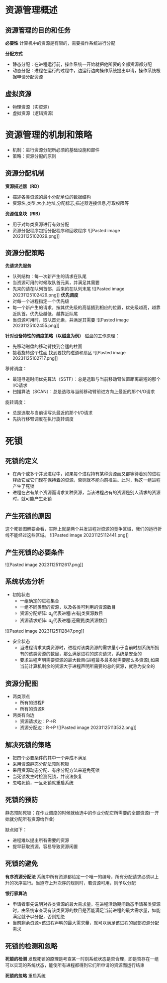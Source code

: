 # 资源管理概述
## 资源管理的目的和任务

**必要性**
计算机中的资源是有限的，需要操作系统进行分配

**分配方式**
- 静态分配：在进程运⾏前，操作系统⼀开始就把他所要的全部资源都分配
- 动态分配：进程在运⾏的过程中，边运⾏边向操作系统提出申请，操作系统根据申请分配资源

## 虚拟资源
- 物理资源（实资源）
- 虚拟资源（逻辑资源）

# 资源管理的机制和策略
- 机制：进行资源分配所必须的基础设施和部件
- 策略：资源分配的原则

## 资源分配机制
**资源描述器（RD）**
- 描述各类资源的最小分配单位的数据结构
- 资源名,类型,大小,地址,分配标志,描述器连接信息,存取权限等

**资源信息块（RIB）**
- 用于对每类资源进行有效分配
- 资源分配程序包括分配程序和回收程序
![[Pasted image 20231125102029.png]]
## 资源分配策略
**先请求先服务**
- 队列结构：每⼀次新产⽣的请求在队尾
- 当资源可用的时候取队首元素，并满⾜其需要
- 先来的请在队列⾸部，后来的在队列末尾
![[Pasted image 20231125102429.png]]
**优先调度**
- 对每⼀个进程指定⼀个优先级
- 每⼀个新产⽣的请求，按其优先级的⾼低插到相应的位置，优先级越⾼，越靠近队首。优先级越低，越靠近队尾
- 当资源可⽤时，取队首元素，并满⾜其需要
![[Pasted image 20231125102455.png]]

**针对设备特性的调度策略（以磁盘为例）**
磁盘的⼯作原理：
- 先移动磁盘的移动臂找到合适的柱⾯
- 接着旋转这个柱⾯,找到要找的磁道和扇区
![[Pasted image 20231125102717.png]]

移臂调度：
- 最短寻道时间优先算法（SSTF）：总是选取与当前移动臂位置距离最短的那个I/O请求
- 扫描算法（SCAN）：总是选取与当前移动臂前进⽅向上最近的那个I/O请求

旋转调度：
- 总是选取与当前读写头最近的那个I/O请求
- 先执⾏移臂调度在执⾏旋转调度

# 死锁
## 死锁的定义
- 在两个或多个并发进程中，如果每个进程持有某种资源⽽⼜都等待着别的进程释放它或它们现在保持着的资源，否则就不能向前推进。此时，称这⼀组进程产⽣了死锁
- 进程在占有某个资源⽽请求某种资源，当该进程占有的资源是别⼈请求的资源时，就可能产⽣死锁

## 产生死锁的原因
这个死锁图解要会看，实际上就是两个并发进程对资源的竞争区域，我们的运行折线不能经过这些区域。
![[Pasted image 20231125112441.png]]

## 产生死锁的必要条件
![[Pasted image 20231125112617.png]]
## 系统状态分析
- 初始状态 
	- ⼀组确定的进程集合 
	- ⼀组不同类型的资源，以及各类可利⽤的资源数⽬ 
	- 资源分配矩阵: $a_{ij}$代表进程i占有j类资源数⽬ 
	- 资源请求矩阵: $d_{ij}$代表进程i还需要j类资源数⽬

![[Pasted image 20231125112847.png]]
- 安全状态
	- 当进程请求某类资源时，进程对该类资源的需求量⼩于当前时刻系统所拥有的该类资源的数⽬，那么满⾜进程的这次请求，系统是安全的
	- 要求进程声明需要资源的最⼤数⽬(进程最多最多就需要那么多资源),如果当前计算机剩余的资源⼤于进程声明所需要的总的资源，就称为安全的

## 资源分配图
- 两类顶点 
	- 所有的进程P 
	- 所有的资源R
- 两类有向边
	- 资源请求边：P->R
	- 资源分配边：R->P
![[Pasted image 20231125113532.png]]

## 解决死锁的策略
- 把四个必要条件的其中⼀个弄成不满⾜
- 采用资源静态分配法预防死锁
- 采用资源动态分配、有序分配方法来避免死锁
- 当死锁发生时检测死锁，并设法恢复
- 忽略死锁，一旦死锁就重启系统

## 死锁的预防
静态预防死锁：在作业调度的时候就给选中的作业分配它所需要的全部资源(⼀开始就分配所有资源给作业)

缺点如下：
- 进程难以提出所有需要的资源
- 提早获取资源，容易导致资源闲置

## 死锁的避免
**有序资源分配法**
系统中所有资源都给定⼀个唯⼀的编号，所有分配请求必须以上升的次序进⾏。当遵守上升次序的规则时，若资源可⽤，则予以分配

**银行家算法**
- 申请者事先说明对各类资源的最⼤需求量。在进程活动期间动态申请某类资源时，由系统审查现有该类资源的数⽬是否能满⾜当前进程的最⼤需求量，如能满⾜就予以分配，否则拒绝
- 当前剩余资源>该进程声明的最⼤需求量，就可以满⾜该进程的局部资源分配需求

## 死锁的检测和忽略
**死锁的检测**
发现死锁的原理是考查某一时刻系统状态是否合理，即是否存在一组可以实现的系统状态，能使所有进程都得到它们所申请的资源而运行结束

**死锁的忽略**
重启系统

